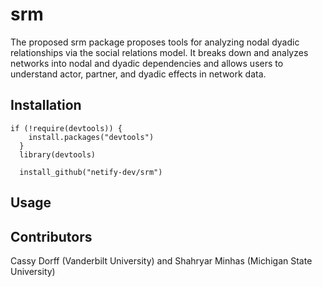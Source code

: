 # srm

The proposed srm package proposes tools for analyzing nodal dyadic relationships via the social relations model. It breaks down and analyzes networks into nodal and dyadic dependencies and allows users to understand actor, partner, and dyadic effects in network data.

## Installation

    if (!require(devtools)) {
        install.packages("devtools")
      }
      library(devtools)

      install_github("netify-dev/srm")
      
      
## Usage


## Contributors 

Cassy Dorff (Vanderbilt University) and Shahryar Minhas (Michigan State University)